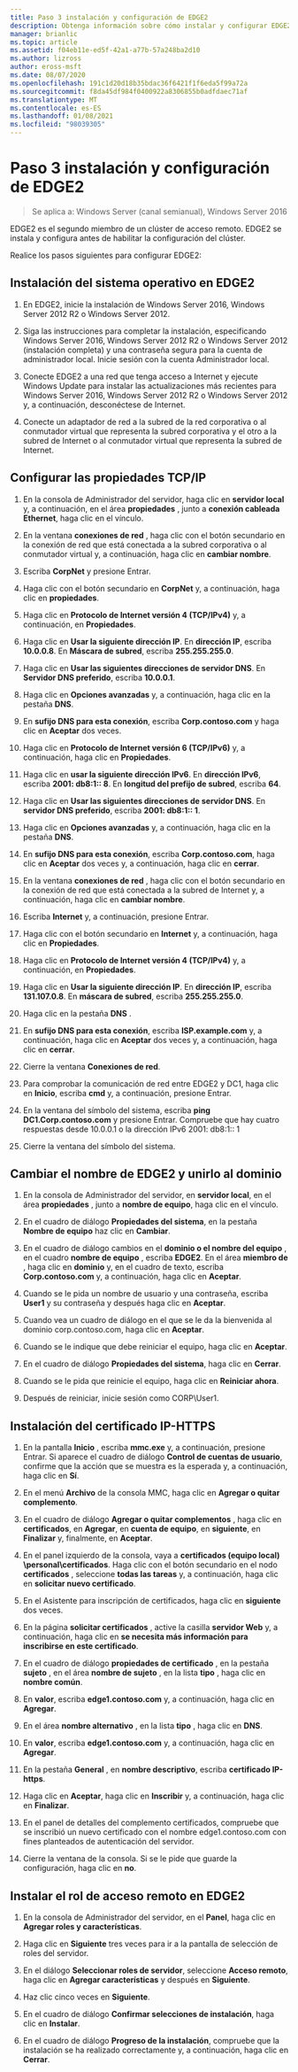 ```yaml
---
title: Paso 3 instalación y configuración de EDGE2
description: Obtenga información sobre cómo instalar y configurar EDGE2, que es el segundo miembro de un clúster de acceso remoto.
manager: brianlic
ms.topic: article
ms.assetid: f04eb11e-ed5f-42a1-a77b-57a248ba2d10
ms.author: lizross
author: eross-msft
ms.date: 08/07/2020
ms.openlocfilehash: 191c1d20d18b35bdac36f6421f1f6eda5f99a72a
ms.sourcegitcommit: f8da45df984f0400922a8306855b0adfdaec71af
ms.translationtype: MT
ms.contentlocale: es-ES
ms.lasthandoff: 01/08/2021
ms.locfileid: "98039305"
---
```

# <a name="step-3-install-and-configure-edge2"></a>Paso 3 instalación y configuración de EDGE2

>Se aplica a: Windows Server (canal semianual), Windows Server 2016

EDGE2 es el segundo miembro de un clúster de acceso remoto. EDGE2 se instala y configura antes de habilitar la configuración del clúster.

Realice los pasos siguientes para configurar EDGE2:

## <a name="install-the-operating-system-on-edge2"></a><a name="installOS"></a>Instalación del sistema operativo en EDGE2

1.  En EDGE2, inicie la instalación de Windows Server 2016, Windows Server 2012 R2 o Windows Server 2012.

2.  Siga las instrucciones para completar la instalación, especificando Windows Server 2016, Windows Server 2012 R2 o Windows Server 2012 (instalación completa) y una contraseña segura para la cuenta de administrador local. Inicie sesión con la cuenta Administrador local.

3.  Conecte EDGE2 a una red que tenga acceso a Internet y ejecute Windows Update para instalar las actualizaciones más recientes para Windows Server 2016, Windows Server 2012 R2 o Windows Server 2012 y, a continuación, desconéctese de Internet.

4.  Conecte un adaptador de red a la subred de la red corporativa o al conmutador virtual que representa la subred corporativa y el otro a la subred de Internet o al conmutador virtual que representa la subred de Internet.

## <a name="configure-tcpip-properties"></a><a name="TCP"></a>Configurar las propiedades TCP/IP

1.  En la consola de Administrador del servidor, haga clic en **servidor local** y, a continuación, en el área **propiedades** , junto a **conexión cableada Ethernet**, haga clic en el vínculo.

2.  En la ventana **conexiones de red** , haga clic con el botón secundario en la conexión de red que está conectada a la subred corporativa o al conmutador virtual y, a continuación, haga clic en **cambiar nombre**.

3.  Escriba **CorpNet** y presione Entrar.

4.  Haga clic con el botón secundario en **CorpNet** y, a continuación, haga clic en **propiedades**.

5.  Haga clic en **Protocolo de Internet versión 4 (TCP/IPv4)** y, a continuación, en **Propiedades**.

6.  Haga clic en **Usar la siguiente dirección IP**. En **dirección IP**, escriba **10.0.0.8**. En **Máscara de subred**, escriba **255.255.255.0**.

7.  Haga clic en **Usar las siguientes direcciones de servidor DNS**. En **Servidor DNS preferido**, escriba **10.0.0.1**.

8.  Haga clic en **Opciones avanzadas** y, a continuación, haga clic en la pestaña **DNS**.

9. En **sufijo DNS para esta conexión**, escriba **Corp.contoso.com** y haga clic en **Aceptar** dos veces.

10. Haga clic en **Protocolo de Internet versión 6 (TCP/IPv6)** y, a continuación, haga clic en **Propiedades**.

11. Haga clic en **usar la siguiente dirección IPv6**. En **dirección IPv6**, escriba **2001: db8:1:: 8**. En **longitud del prefijo de subred**, escriba **64**.

12. Haga clic en **Usar las siguientes direcciones de servidor DNS**. En **servidor DNS preferido**, escriba **2001: db8:1:: 1**.

13. Haga clic en **Opciones avanzadas** y, a continuación, haga clic en la pestaña **DNS**.

14. En **sufijo DNS para esta conexión**, escriba **Corp.contoso.com**, haga clic en **Aceptar** dos veces y, a continuación, haga clic en **cerrar**.

15. En la ventana **conexiones de red** , haga clic con el botón secundario en la conexión de red que está conectada a la subred de Internet y, a continuación, haga clic en **cambiar nombre**.

16. Escriba **Internet** y, a continuación, presione Entrar.

17. Haga clic con el botón secundario en **Internet** y, a continuación, haga clic en **Propiedades**.

18. Haga clic en **Protocolo de Internet versión 4 (TCP/IPv4)** y, a continuación, en **Propiedades**.

19. Haga clic en **Usar la siguiente dirección IP**. En **dirección IP**, escriba **131.107.0.8**. En **máscara de subred**, escriba **255.255.255.0**.

20. Haga clic en la pestaña **DNS** .

21. En **sufijo DNS para esta conexión**, escriba **ISP.example.com** y, a continuación, haga clic en **Aceptar** dos veces y, a continuación, haga clic en **cerrar**.

22. Cierre la ventana **Conexiones de red**.

23. Para comprobar la comunicación de red entre EDGE2 y DC1, haga clic en **Inicio**, escriba **cmd** y, a continuación, presione Entrar.

24. En la ventana del símbolo del sistema, escriba **ping DC1.Corp.contoso.com** y presione Entrar. Compruebe que hay cuatro respuestas desde 10.0.0.1 o la dirección IPv6 2001: db8:1:: 1

25. Cierre la ventana del símbolo del sistema.

## <a name="rename-edge2-and-join-it-to-the-domain"></a><a name="rename"></a>Cambiar el nombre de EDGE2 y unirlo al dominio

1.  En la consola de Administrador del servidor, en **servidor local**, en el área **propiedades** , junto a **nombre de equipo**, haga clic en el vínculo.

2.  En el cuadro de diálogo **Propiedades del sistema**, en la pestaña **Nombre de equipo** haz clic en **Cambiar**.

3.  En el cuadro de diálogo cambios en el **dominio o el nombre del equipo** , en el cuadro **nombre de equipo** , escriba **EDGE2**. En el área **miembro de** , haga clic en **dominio** y, en el cuadro de texto, escriba **Corp.contoso.com** y, a continuación, haga clic en **Aceptar**.

4.  Cuando se le pida un nombre de usuario y una contraseña, escriba **User1** y su contraseña y después haga clic en **Aceptar**.

5.  Cuando vea un cuadro de diálogo en el que se le da la bienvenida al dominio corp.contoso.com, haga clic en **Aceptar**.

6.  Cuando se le indique que debe reiniciar el equipo, haga clic en **Aceptar**.

7.  En el cuadro de diálogo **Propiedades del sistema**, haga clic en **Cerrar**.

8.  Cuando se le pida que reinicie el equipo, haga clic en **Reiniciar ahora**.

9. Después de reiniciar, inicie sesión como CORP\User1.

## <a name="install-the-ip-https-certificate"></a><a name="IPHTTPSCert"></a>Instalación del certificado IP-HTTPS

1.  En la pantalla **Inicio** , escriba **mmc.exe** y, a continuación, presione Entrar. Si aparece el cuadro de diálogo **Control de cuentas de usuario**, confirme que la acción que se muestra es la esperada y, a continuación, haga clic en **Sí**.

2.  En el menú **Archivo** de la consola MMC, haga clic en **Agregar o quitar complemento**.

3.  En el cuadro de diálogo **Agregar o quitar complementos** , haga clic en **certificados**, en **Agregar**, en **cuenta de equipo**, en **siguiente**, en **Finalizar** y, finalmente, en **Aceptar**.

4.  En el panel izquierdo de la consola, vaya a **certificados (equipo local) \personal\certificados**. Haga clic con el botón secundario en el nodo **certificados** , seleccione **todas las tareas** y, a continuación, haga clic en **solicitar nuevo certificado**.

5.  En el Asistente para inscripción de certificados, haga clic en **siguiente** dos veces.

6.  En la página **solicitar certificados** , active la casilla **servidor Web** y, a continuación, haga clic en **se necesita más información para inscribirse en este certificado**.

7.  En el cuadro de diálogo **propiedades de certificado** , en la pestaña **sujeto** , en el área **nombre de sujeto** , en la lista **tipo** , haga clic en **nombre común**.

8.  En **valor**, escriba **edge1.contoso.com** y, a continuación, haga clic en **Agregar**.

9. En el área **nombre alternativo** , en la lista **tipo** , haga clic en **DNS**.

10. En **valor**, escriba **edge1.contoso.com** y, a continuación, haga clic en **Agregar**.

11. En la pestaña **General** , en **nombre descriptivo**, escriba **certificado IP-https**.

12. Haga clic en **Aceptar**, haga clic en **Inscribir** y, a continuación, haga clic en **Finalizar**.

13. En el panel de detalles del complemento certificados, compruebe que se inscribió un nuevo certificado con el nombre edge1.contoso.com con fines planteados de autenticación del servidor.

14. Cierre la ventana de la consola. Si se le pide que guarde la configuración, haga clic en **no**.

## <a name="install-the-remote-access-role-on-edge2"></a><a name="InstallDA"></a>Instalar el rol de acceso remoto en EDGE2

1.  En la consola de Administrador del servidor, en el **Panel**, haga clic en **Agregar roles y características**.

2.  Haga clic en **Siguiente** tres veces para ir a la pantalla de selección de roles del servidor.

3.  En el diálogo **Seleccionar roles de servidor**, seleccione **Acceso remoto**, haga clic en **Agregar características** y después en **Siguiente**.

4.  Haz clic cinco veces en **Siguiente**.

5.  En el cuadro de diálogo **Confirmar selecciones de instalación**, haga clic en **Instalar**.

6.  En el cuadro de diálogo **Progreso de la instalación**, compruebe que la instalación se ha realizado correctamente y, a continuación, haga clic en **Cerrar**.



